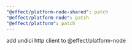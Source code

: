 ```yaml
---
"@effect/platform-node-shared": patch
"@effect/platform-node": patch
"@effect/platform": patch
---
```


add undici http client to @effect/platform-node
